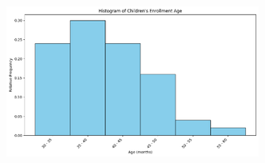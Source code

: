 ![??](https://raw.githubusercontent.com/HWTeng-Teaching/202509-Statistics/refs/heads/main/17009_李致皜/HW0914/image/CH01.04_Q26_a.png)
